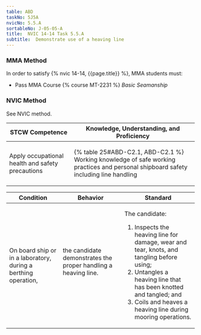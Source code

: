 ```yaml
---
table: ABD
taskNo: 5J5A
nvicNo: 5.5.A 
sortableNo: J-05-05-A
title:  NVIC 14-14 Task 5.5.A
subtitle:  Demonstrate use of a heaving line
---
```



### MMA Method

In order to satisfy  {% nvic 14-14, {{page.title}}  %}, MMA students must:

* Pass MMA Course {% course MT-2231 %}  *Basic Seamanship*


### NVIC Method

<a onclick="togglevisibility('nvic_methods')" >See NVIC method.</a>

<div id='nvic_methods' class='hide'>

<table>
<thead>
<tr>
<th class='forty'> STCW Competence </th>
<th class='sixty'> Knowledge, Understanding, and Proficiency </th>
</tr>
</thead>




<tbody>
<tr><td markdown='1'>

Apply occupational health and safety precautions

</td><td markdown='1'>

{% table 25#ABD-C2.1, ABD-C2.1 %} Working knowledge of safe working practices and personal shipboard safety including line handling

</td></tr>


</tbody>
</table>


<table>
<thead>
<tr><th class='twenty'>  Condition </th><th class='twenty'> Behavior </th><th  class='sixty'>Standard </th></tr>
</thead>
<tbody >



<tr><td markdown='1'>

On board ship or in a laboratory, during a berthing operation,

</td><td markdown='1'>

the candidate demonstrates the proper handling a heaving line.

<br>

<div class="tooltip" markdown='1'>



</div>


</td><td markdown='1'>

The candidate:

1. Inspects the heaving line for damage, wear and tear, knots, and tangling before using;
2. Untangles a heaving line that has been knotted and tangled; and
3. Coils and heaves a heaving line during mooring operations. 

</td></tr>
</tbody>
</table>
</div>
